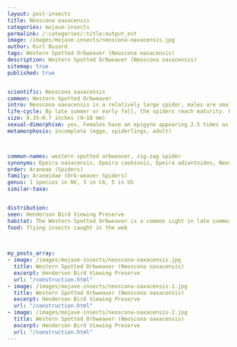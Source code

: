 ```yaml
---
layout: post-insects
title: Neoscona oaxacensis
categories: mojave-insects
permalink: /:categories/:title:output_ext
image: /images/mojave-insects/neoscona-oaxacensis.jpg
author: Kurt Buzard
tags: Western Spotted Orbweaver (Neoscona oaxacensis)
description: Western Spotted Orbweaver (Neoscona oaxacensis)
sitemap: true
published: true


scientific: Neoscona oaxacensis
common: Western Spotted Orbweaver
intro: Neoscona oaxacensis is a relatively large spider, males are smaller. Specimens from the Galápagos are among the largest found. The black-and-white pattern on the upper (dorsal) surface of the abdomen is considered to be distinctive. South American specimens have a more slender abdomen than North American ones, with a more distinct light central band, which has a wavy border. Females have an epigyne appearing 2.5 times as long as wide when viewed from the rear. Males have a palp with an S-shaped conductor.
life-cycle: By late summer or early fall, the spiders reach maturity. Females then begin producing egg sacs to continue the cycle. Males typically die after mating, while females may live long enough to lay their eggs.
size: 0.35–0.7 inches (9–18 mm)
sexual-dimorphism: yes, Females have an epigyne appearing 2.5 times as long as wide when viewed from the rear. Males have a palp with an S-shaped conductor.
metamorphosis: incomplete (eggs, spiderlings, adult)



common-names: western spotted orbweaver, zig-zag spider
synonyms: Epeira oaxacensis, Epeira cooksonii, Epeira adiantoides, Neoscona cooksonii
order: Araneae (Spiders)
family: Araneidae (Orb-weaver Spiders)
genus: 1 species in NV, 3 in CA, 5 in US
similar-taxa: 


distribution: 
seen: Henderson Bird Viewing Preserve
habitat: The Western Spotted Orbweaver is a common sight in late summer and fall, especially in areas with vegetation near water sources.
food: flying insects caught in the web
 
   

my_posts_array:
- image: /images/mojave-insects/neoscona-oaxacensis.jpg
  title: Western Spotted Orbweaver (Neoscona oaxacensis)
  excerpt: Henderson Bird Viewing Preserve
  url: "/construction.html"
- image: /images/mojave-insects/neoscona-oaxacensis-1.jpg
  title: Western Spotted Orbweaver (Neoscona oaxacensis)
  excerpt: Henderson Bird Viewing Preserve
  url: "/construction.html"
- image: /images/mojave-insects/neoscona-oaxacensis-2.jpg
  title: Western Spotted Orbweaver (Neoscona oaxacensis)
  excerpt: Henderson Bird Viewing Preserve
  url: "/construction.html"
---
```

  
  
 <p></p>
  